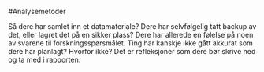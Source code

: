 #Analysemetoder

Så dere har samlet inn et datamateriale? Dere har selvfølgelig tatt backup av det, eller lagret det på en sikker plass? Dere har allerede en følelse på noen av svarene til forskningsspørsmålet. Ting har kanskje ikke gått akkurat som dere har planlagt? Hvorfor ikke? Det er refleksjoner som dere bør skrive ned og ta med i rapporten.
